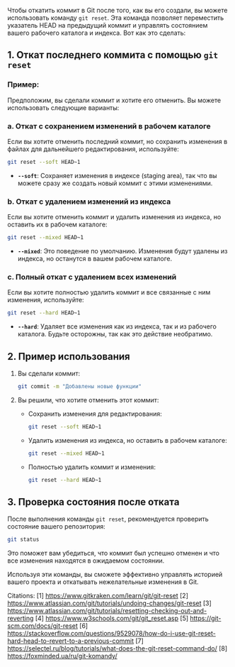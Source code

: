 Чтобы откатить коммит в Git после того, как вы его создали, вы можете использовать команду `git reset`. Эта команда позволяет переместить указатель HEAD на предыдущий коммит и управлять состоянием вашего рабочего каталога и индекса. Вот как это сделать:

## 1. Откат последнего коммита с помощью `git reset`

### Пример:
Предположим, вы сделали коммит и хотите его отменить. Вы можете использовать следующие варианты:

### a. Откат с сохранением изменений в рабочем каталоге
Если вы хотите отменить последний коммит, но сохранить изменения в файлах для дальнейшего редактирования, используйте:

```bash
git reset --soft HEAD~1
```

- **`--soft`**: Сохраняет изменения в индексе (staging area), так что вы можете сразу же создать новый коммит с этими изменениями.

### b. Откат с удалением изменений из индекса
Если вы хотите отменить коммит и удалить изменения из индекса, но оставить их в рабочем каталоге:

```bash
git reset --mixed HEAD~1
```

- **`--mixed`**: Это поведение по умолчанию. Изменения будут удалены из индекса, но останутся в вашем рабочем каталоге.

### c. Полный откат с удалением всех изменений
Если вы хотите полностью удалить коммит и все связанные с ним изменения, используйте:

```bash
git reset --hard HEAD~1
```

- **`--hard`**: Удаляет все изменения как из индекса, так и из рабочего каталога. Будьте осторожны, так как это действие необратимо.

## 2. Пример использования

1. Вы сделали коммит:
   ```bash
   git commit -m "Добавлены новые функции"
   ```

2. Вы решили, что хотите отменить этот коммит:
   - Сохранить изменения для редактирования:
     ```bash
     git reset --soft HEAD~1
     ```
   - Удалить изменения из индекса, но оставить в рабочем каталоге:
     ```bash
     git reset --mixed HEAD~1
     ```
   - Полностью удалить коммит и изменения:
     ```bash
     git reset --hard HEAD~1
     ```

## 3. Проверка состояния после отката

После выполнения команды `git reset`, рекомендуется проверить состояние вашего репозитория:

```bash
git status
```

Это поможет вам убедиться, что коммит был успешно отменен и что все изменения находятся в ожидаемом состоянии.

Используя эти команды, вы сможете эффективно управлять историей вашего проекта и откатывать нежелательные изменения в Git.

Citations:
[1] https://www.gitkraken.com/learn/git/git-reset
[2] https://www.atlassian.com/git/tutorials/undoing-changes/git-reset
[3] https://www.atlassian.com/git/tutorials/resetting-checking-out-and-reverting
[4] https://www.w3schools.com/git/git_reset.asp
[5] https://git-scm.com/docs/git-reset
[6] https://stackoverflow.com/questions/9529078/how-do-i-use-git-reset-hard-head-to-revert-to-a-previous-commit
[7] https://selectel.ru/blog/tutorials/what-does-the-git-reset-command-do/
[8] https://foxminded.ua/ru/git-komandy/